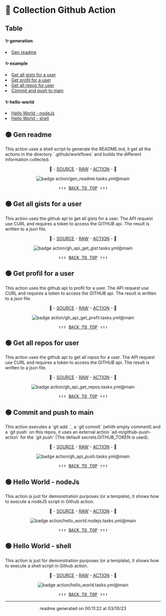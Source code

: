 <h1>🚀 Collection Github Action</h1><h2>Table</h2> <h4>✨ generation</h4>  <li><a href='#--Gen-readme' title='go to  Gen readme'> Gen readme</a></li> <h4>✨ example</h4>  <li><a href='#--Get-all-gists-for-a-user' title='go to  Get all gists for a user'> Get all gists for a user</a></li> <li><a href='#--Get-profil-for-a-user' title='go to  Get profil for a user'> Get profil for a user</a></li> <li><a href='#--Get-all-repos-for-user' title='go to  Get all repos for user'> Get all repos for user</a></li> <li><a href='#--Commit-and-push-to-main' title='go to  Commit and push to main'> Commit and push to main</a></li> <h4>✨ hello-world</h4>  <li><a href='#--Hello-World---nodeJs' title='go to  Hello World - nodeJs'> Hello World - nodeJs</a></li> <li><a href='#--Hello-World---shell' title='go to  Hello World - shell'> Hello World - shell</a></li>        <h2>🟢  Gen readme</h2>        <p> This action uses a shell script to generate the README.md, it get all the actions in the directory `.github/workflows` and builds the different information collected.</p>        <p style=text-align:center align=center>        🔗         - <a href='https://github.com/tmslpm/Collection-Github-Action/blob/main/.github/workflows/gen_readme.tasks.yml' title='open the source code of the action'>SOURCE</a>        - <a href='https://raw.githubusercontent.com/tmslpm/Collection-Github-Action/main/.github/workflows/gen_readme.tasks.yml' title='open the raw code of the action'>RAW</a>        - <a href='https://github.com/tmslpm/Collection-Github-Action/actions/workflows/gen_readme.tasks.yml' title='open the the action'>ACTION</a>        - 🔗</p><p style=text-align:center align=center>        <img src='https://github.com/tmslpm/Collection-Github-Action/actions/workflows/gen_readme.tasks.yml/badge.svg' alt='badge action/gen_readme.tasks.yml@main'/>        </p><pre align=center>↑↑↑ <a href='#-collection-github-action' title='click to scroll up' alt='click to scroll up'>BACK TO TOP</a> ↑↑↑</pre>        <h2>🟢  Get all gists for a user</h2>        <p> This action uses the github api to get all gists for a user. The API request use CURL and requires a token to access the GITHUB api. The result is written to a json file.</p>        <p style=text-align:center align=center>        🔗         - <a href='https://github.com/tmslpm/Collection-Github-Action/blob/main/.github/workflows/gh_api_get_gist.tasks.yml' title='open the source code of the action'>SOURCE</a>        - <a href='https://raw.githubusercontent.com/tmslpm/Collection-Github-Action/main/.github/workflows/gh_api_get_gist.tasks.yml' title='open the raw code of the action'>RAW</a>        - <a href='https://github.com/tmslpm/Collection-Github-Action/actions/workflows/gh_api_get_gist.tasks.yml' title='open the the action'>ACTION</a>        - 🔗</p><p style=text-align:center align=center>        <img src='https://github.com/tmslpm/Collection-Github-Action/actions/workflows/gh_api_get_gist.tasks.yml/badge.svg' alt='badge action/gh_api_get_gist.tasks.yml@main'/>        </p><pre align=center>↑↑↑ <a href='#-collection-github-action' title='click to scroll up' alt='click to scroll up'>BACK TO TOP</a> ↑↑↑</pre>        <h2>🟢  Get profil for a user</h2>        <p> This action uses the github api to profil for a user. The API request use CURL and requires a token to access the GITHUB api. The result is written to a json file.</p>        <p style=text-align:center align=center>        🔗         - <a href='https://github.com/tmslpm/Collection-Github-Action/blob/main/.github/workflows/gh_api_get_profil.tasks.yml' title='open the source code of the action'>SOURCE</a>        - <a href='https://raw.githubusercontent.com/tmslpm/Collection-Github-Action/main/.github/workflows/gh_api_get_profil.tasks.yml' title='open the raw code of the action'>RAW</a>        - <a href='https://github.com/tmslpm/Collection-Github-Action/actions/workflows/gh_api_get_profil.tasks.yml' title='open the the action'>ACTION</a>        - 🔗</p><p style=text-align:center align=center>        <img src='https://github.com/tmslpm/Collection-Github-Action/actions/workflows/gh_api_get_profil.tasks.yml/badge.svg' alt='badge action/gh_api_get_profil.tasks.yml@main'/>        </p><pre align=center>↑↑↑ <a href='#-collection-github-action' title='click to scroll up' alt='click to scroll up'>BACK TO TOP</a> ↑↑↑</pre>        <h2>🟢  Get all repos for user</h2>        <p> This action uses the github api to get all repos for a user. The API request use CURL and requires a token to access the GITHUB api. The result is written to a json file. </p>        <p style=text-align:center align=center>        🔗         - <a href='https://github.com/tmslpm/Collection-Github-Action/blob/main/.github/workflows/gh_api_get_repos.tasks.yml' title='open the source code of the action'>SOURCE</a>        - <a href='https://raw.githubusercontent.com/tmslpm/Collection-Github-Action/main/.github/workflows/gh_api_get_repos.tasks.yml' title='open the raw code of the action'>RAW</a>        - <a href='https://github.com/tmslpm/Collection-Github-Action/actions/workflows/gh_api_get_repos.tasks.yml' title='open the the action'>ACTION</a>        - 🔗</p><p style=text-align:center align=center>        <img src='https://github.com/tmslpm/Collection-Github-Action/actions/workflows/gh_api_get_repos.tasks.yml/badge.svg' alt='badge action/gh_api_get_repos.tasks.yml@main'/>        </p><pre align=center>↑↑↑ <a href='#-collection-github-action' title='click to scroll up' alt='click to scroll up'>BACK TO TOP</a> ↑↑↑</pre>        <h2>🟢  Commit and push to main</h2>        <p> This action executes a `git add .`, a `git commit` (whith empty comment) and a `git  push` on this repos, it uses an external action `ad-m/github-push-action` for the `git push` (The default secrets.GITHUB_TOKEN is used).  </p>        <p style=text-align:center align=center>        🔗         - <a href='https://github.com/tmslpm/Collection-Github-Action/blob/main/.github/workflows/gh_api_push.tasks.yml' title='open the source code of the action'>SOURCE</a>        - <a href='https://raw.githubusercontent.com/tmslpm/Collection-Github-Action/main/.github/workflows/gh_api_push.tasks.yml' title='open the raw code of the action'>RAW</a>        - <a href='https://github.com/tmslpm/Collection-Github-Action/actions/workflows/gh_api_push.tasks.yml' title='open the the action'>ACTION</a>        - 🔗</p><p style=text-align:center align=center>        <img src='https://github.com/tmslpm/Collection-Github-Action/actions/workflows/gh_api_push.tasks.yml/badge.svg' alt='badge action/gh_api_push.tasks.yml@main'/>        </p><pre align=center>↑↑↑ <a href='#-collection-github-action' title='click to scroll up' alt='click to scroll up'>BACK TO TOP</a> ↑↑↑</pre>        <h2>🟢  Hello World - nodeJs</h2>        <p> This action is just for demonstration purposes (or a template), it shows how to execute a nodeJS script in Github action.</p>        <p style=text-align:center align=center>        🔗         - <a href='https://github.com/tmslpm/Collection-Github-Action/blob/main/.github/workflows/hello_world.nodejs.tasks.yml' title='open the source code of the action'>SOURCE</a>        - <a href='https://raw.githubusercontent.com/tmslpm/Collection-Github-Action/main/.github/workflows/hello_world.nodejs.tasks.yml' title='open the raw code of the action'>RAW</a>        - <a href='https://github.com/tmslpm/Collection-Github-Action/actions/workflows/hello_world.nodejs.tasks.yml' title='open the the action'>ACTION</a>        - 🔗</p><p style=text-align:center align=center>        <img src='https://github.com/tmslpm/Collection-Github-Action/actions/workflows/hello_world.nodejs.tasks.yml/badge.svg' alt='badge action/hello_world.nodejs.tasks.yml@main'/>        </p><pre align=center>↑↑↑ <a href='#-collection-github-action' title='click to scroll up' alt='click to scroll up'>BACK TO TOP</a> ↑↑↑</pre>        <h2>🟢  Hello World - shell</h2>        <p> This action is just for demonstration purposes (or a template), it shows how to execute a shell script in Github action.</p>        <p style=text-align:center align=center>        🔗         - <a href='https://github.com/tmslpm/Collection-Github-Action/blob/main/.github/workflows/hello_world.tasks.yml' title='open the source code of the action'>SOURCE</a>        - <a href='https://raw.githubusercontent.com/tmslpm/Collection-Github-Action/main/.github/workflows/hello_world.tasks.yml' title='open the raw code of the action'>RAW</a>        - <a href='https://github.com/tmslpm/Collection-Github-Action/actions/workflows/hello_world.tasks.yml' title='open the the action'>ACTION</a>        - 🔗</p><p style=text-align:center align=center>        <img src='https://github.com/tmslpm/Collection-Github-Action/actions/workflows/hello_world.tasks.yml/badge.svg' alt='badge action/hello_world.tasks.yml@main'/>        </p><pre align=center>↑↑↑ <a href='#-collection-github-action' title='click to scroll up' alt='click to scroll up'>BACK TO TOP</a> ↑↑↑</pre><hr><p style=text-align:center align=center>readme generated on 00:11:22 at 03/10/23</p>
